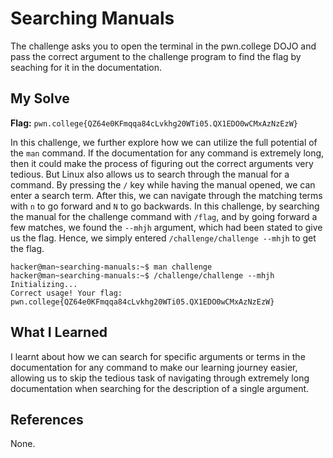 # Searching Manuals
The challenge asks you to open the terminal in the pwn.college DOJO and pass the correct argument to the challenge program to find the flag by seaching for it in the documentation.

## My Solve
**Flag:** `pwn.college{QZ64e0KFmqqa84cLvkhg20WTi05.QX1EDO0wCMxAzNzEzW}`

In this challenge, we further explore how we can utilize the full potential of the `man` command. If the documentation for any command is extremely long, then it could make the process of figuring out the correct arguments very tedious. But Linux also allows us to search through the manual for a command. By pressing the `/` key while having the manual opened, we can enter a search term. After this, we can navigate through the matching terms with `n` to go forward and `N` to go backwards. In this challenge, by searching the manual for the challenge command with `/flag`, and by going forward a few matches, we found the `--mhjh` argument, which had been stated to give us the flag. Hence, we simply entered `/challenge/challenge --mhjh` to get the flag.

```
hacker@man~searching-manuals:~$ man challenge
hacker@man~searching-manuals:~$ /challenge/challenge --mhjh
Initializing...
Correct usage! Your flag: pwn.college{QZ64e0KFmqqa84cLvkhg20WTi05.QX1EDO0wCMxAzNzEzW}
```


## What I Learned
I learnt about how we can search for specific arguments or terms in the documentation for any command to make our learning journey easier, allowing us to skip the tedious task of navigating through extremely long documentation when searching for the description of a single argument.

## References
None.